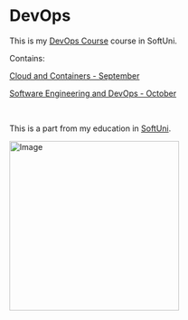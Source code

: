 # DevOps

This is my
[DevOps Course](https://softuni.bg/modules/133/devops-for-developers/1427) course in SoftUni.

Contains:

[Cloud and Containers - September](https://softuni.bg/trainings/4332/containers-and-cloud-september-2023)

[Software Engineering and DevOps - October](https://softuni.bg/trainings/4333/software-engineering-and-devops-october-2023)

<br>

This is a part from my education in [SoftUni](https://softuni.bg/).

<img alt='Image' width="300px" src="https://softuni.bg/Content/images/open-graph/university-default-og.png"/>


